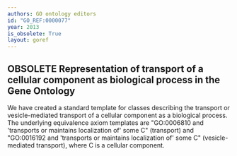 ```yaml
---
authors: GO ontology editors
id: "GO_REF:0000077"
year: 2013
is_obsolete: True
layout: goref
---
```


## OBSOLETE Representation of transport of a cellular component as biological process in the Gene Ontology

We have created a standard template for classes describing the transport or vesicle-mediated transport of a cellular component as a biological process. The underlying equivalence axiom templates are "GO:0006810 and 'transports or maintains localization of' some C" (transport) and "GO:0016192 and 'transports or maintains localization of' some C" (vesicle-mediated transport), where C is a cellular component.
